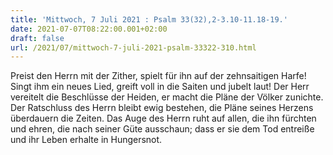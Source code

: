 ```yaml
---
title: 'Mittwoch, 7 Juli 2021 : Psalm 33(32),2-3.10-11.18-19.'
date: 2021-07-07T08:22:00.001+02:00
draft: false
url: /2021/07/mittwoch-7-juli-2021-psalm-33322-310.html
---
```


Preist den Herrn mit der Zither, spielt für ihn auf der zehnsaitigen Harfe! Singt ihm ein neues Lied, greift voll in die Saiten und jubelt laut! Der Herr vereitelt die Beschlüsse der Heiden, er macht die Pläne der Völker zunichte. Der Ratschluss des Herrn bleibt ewig bestehen, die Pläne seines Herzens überdauern die Zeiten. Das Auge des Herrn ruht auf allen, die ihn fürchten und ehren, die nach seiner Güte ausschaun; dass er sie dem Tod entreiße und ihr Leben erhalte in Hungersnot.